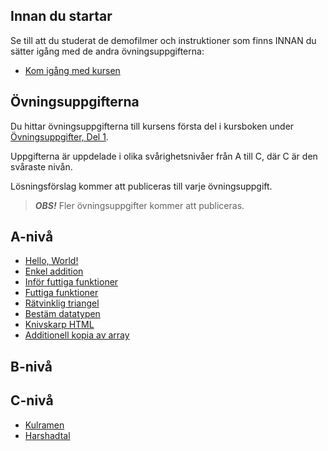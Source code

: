 ## Innan du startar
Se till att du studerat de demofilmer och instruktioner som finns INNAN du sätter igång med de andra övningsuppgifterna:

* [Kom igång med kursen](https://coursepress.lnu.se/kurs/grundlaggande-programmering/kom-igang-med-kursen/)

## Övningsuppgifterna

Du hittar övningsuppgifterna till kursens första del i kursboken under [Övningsuppgifter, Del 1](https://coursepress.gitbooks.io/1dv021/content/ovningsuppgifter/del1/).

Uppgifterna är uppdelade i olika svårighetsnivåer från A till C, där C är den svåraste nivån.

Lösningsförslag kommer att publiceras till varje övningsuppgift.

>***OBS!*** Fler övningsuppgifter kommer att publiceras.

## A-nivå
- [Hello, World!](https://coursepress.gitbooks.io/1dv021/content/ovningsuppgifter/del1/hello-world/)
- [Enkel addition](https://coursepress.gitbooks.io/1dv021/content/ovningsuppgifter/del1/enkel-addition)
- [Inför futtiga funktioner](https://coursepress.gitbooks.io/1dv021/content/ovningsuppgifter/del1/infor-futtiga-funktioner/)
- [Futtiga funktioner](https://coursepress.gitbooks.io/1dv021/content/ovningsuppgifter/del1/futtiga-funktioner/)
- [Rätvinklig triangel](https://coursepress.gitbooks.io/1dv021/content/ovningsuppgifter/del1/ratvinklig-triangel/)
- [Bestäm datatypen](https://coursepress.gitbooks.io/1dv021/content/ovningsuppgifter/del1/bestam-datatypen)
- [Knivskarp HTML](https://coursepress.gitbooks.io/1dv021/content/ovningsuppgifter/del1/knivskarp-html)
- [Additionell kopia av array](https://coursepress.gitbooks.io/1dv021/content/ovningsuppgifter/del1/additionell-kopia-av-array/)

## B-nivå

## C-nivå
- [Kulramen](https://coursepress.gitbooks.io/1dv021/content/ovningsuppgifter/del1/kulramen/)
- [Harshadtal](https://coursepress.gitbooks.io/1dv021/content/ovningsuppgifter/del1/harshadtal)
